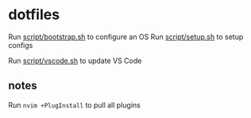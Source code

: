 # dotfiles

Run [script/bootstrap.sh](https://github.com/jonfriesen/dotfiles/blob/master/script/bootstrap.sh) to configure an OS
Run [script/setup.sh](https://github.com/jonfriesen/dotfiles/blob/master/script/setup.sh) to setup configs

Run [script/vscode.sh](https://github.com/jonfriesen/dotfiles/blob/master/script/vscode.sh) to update VS Code

## notes

Run `nvim +PlugInstall` to pull all plugins